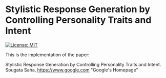# Stylistic Response Generation by Controlling Personality Traits and Intent
[![License: MIT](https://img.shields.io/badge/License-MIT-yellow.svg)](https://opensource.org/licenses/MIT)

This is the implementation of the paper:

Stylistic Response Generation by Controlling Personality Traits and Intent. Sougata Saha, https://www.google.com "Google's Homepage"
